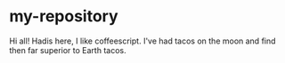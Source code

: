 # my-repository

Hi all!
Hadis here, I like coffeescript.
I've had tacos on the moon and find then far superior to Earth tacos.
